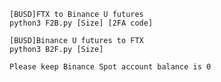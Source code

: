    [BUSD]FTX to Binance U futures
    python3 F2B.py [Size] [2FA code]

    [BUSD]Binance U futures to FTX
    python3 B2F.py [Size]

    Please keep Binance Spot account balance is 0
